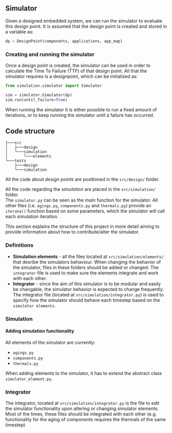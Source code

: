 ## Simulator
Given a designed embedded system, we can run the simulator
to evaluate this design point. It is assumed that the design point is
created and stored in a variable as:
```python
dp = DesignPoint(components, applications, app_map)
```

### Creating and running the simulator
Once a design point is created, the simulator can be used in order to calculate the Time To Failure (TTF) 
of that design point. All that the simulator requires is a designpoint, which can be initialized as:
```python
from simulation.simulator import Simulator

sim = simulator.Simulator(dp)
sim.run(until_failure=True)
```
When running the simulator it is either possible to run a fixed amount of iterations, 
or to keep running the simulator until a failure has occurred.

## Code structure
```
├───src
│   ├───design
│   └───simulation
│       └───elements
└───tests
    ├───design
    └───simulation
```
All the code about *design points* are positioned in the ```src/design/``` folder.<br>
 
All the code regarding the *simulation* are placed in the ```src/simulation/``` folder.<br>
The ```simulator.py``` can be seen as the *main* function for the simulator. All other files 
(i.e. ```agings.py```, ```components.py``` and ```thermals.py```) provide an ```iterate()``` function
based on some parameters, which the simulator will call each simulation iteration.

This section explains the structure of this project in more detail aiming to provide information
about how to contribute/alter the simulator.


### Definitions
- **Simulation elements** - all the files located at ```src/simulation/elements/``` that desribe the
simulators behaviour. When changing the behavior of the simulator, files in these folders should be added or changed. The ```integrator```
file is used to make sure the elements integrate and work with each other.
- **Integrator** - since the aim of this simulator is to be modular and easily be changable, the simulator behavior
is expected to change frequently. The integrator file (located at ```src/simulation/integrator.py```) is used to specify
how the simulator should behave each timestep based on the ```simulator elements```.

### Simulation
#### Adding simulation functionality
All elements of the simulator are currently:
- ```agings.py```
- ```components.py```
- ```thermals.py```

When adding elements to the simulator, it has to extend the abstract class ```simulator_element.py```.

### Integrator
The integrator, located at ```src/simulation/integrator.py``` is the file to edit the simulator functionality
upon altering or changing simulator elements. Most of the times, these files should be integrated with each other (e.g.
functionality for the aging of components requires the thermals of the same timestep)

